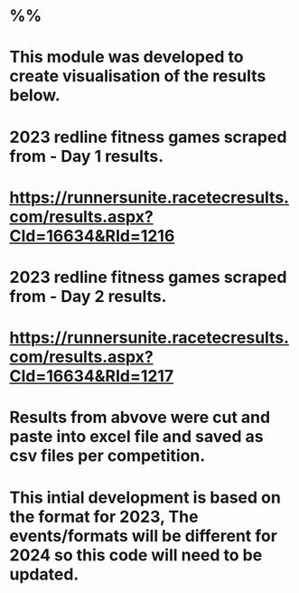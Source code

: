 # %%
# This module was developed to create visualisation of the results below.
#
# 2023 redline fitness games scraped from - Day 1 results.
# https://runnersunite.racetecresults.com/results.aspx?CId=16634&RId=1216
# 2023 redline fitness games scraped from - Day 2 results.
# https://runnersunite.racetecresults.com/results.aspx?CId=16634&RId=1217
# 
# Results from abvove were cut and paste into excel file and saved as csv files per competition.
#
# This intial development is based on the format for 2023, The events/formats will be different for 2024 so this code will need to be updated.
#
